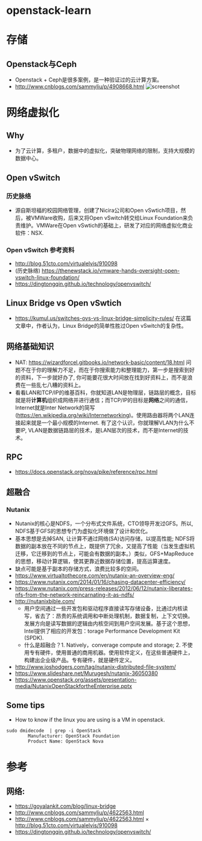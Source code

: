 # openstack-learn

# 存储
## Openstack与Ceph
* Openstack + Ceph是很多案例，是一种验证过的云计算方案。
* http://www.cnblogs.com/sammyliu/p/4908668.html
  ![screenshot](https://images2015.cnblogs.com/blog/697113/201510/697113-20151025134314958-2128429369.jpg
 "Logo Title Text 1")


# 网络虚拟化
## Why
* 为了云计算，多租户，数据中的虚拟化，突破物理网络的限制，支持大规模的数据中心。

## Open vSwitch
### 历史脉络

* 源自斯坦福的校园网络管理，创建了Nicira公司和Open vSwtich项目，然后，被VMWare收购，后来又将Open vSwitch转交给Linux Foundation来负责维护。VMWare在Open vSwtich的基础上，研发了对应的网络虚拟化商业软件：NSX.
### Open vSwitch 参考资料
* http://blog.51cto.com/virtualelvis/910098
* (历史脉络) https://thenewstack.io/vmware-hands-oversight-open-vswitch-linux-foundation/
* https://dingtongqin.github.io/technology/openvswitch/
## Linux Bridge vs Open vSwtich
* https://kumul.us/switches-ovs-vs-linux-bridge-simplicity-rules/ 在这篇文章中，作者认为，Linux Bridge的简单性胜过Open vSwitch的复杂性。

## 网络基础知识
* NAT: https://wizardforcel.gitbooks.io/network-basic/content/18.html 问题不在于你的理解力不足，而在于你搜索能力和整理能力，第一步是搜索到好的资料，下一步就好办了, 你可能要花很大时间放在找到好资料上，而不是浪费在一些乱七八糟的资料上。
* 看看LAN和TCP/IP的维基百科，你就知道LAN是物理层，链路层的概念，目标就是将**计算机**组织成网络并进行通信；而TCP/IP的目标是**网络**之间的通信，Internet就是Inter Network的简写(https://en.wikipedia.org/wiki/Internetworking)。使用路由器将两个LAN连接起来就是一个最小规模的Internet. 有了这个认识，你就理解VLAN为什么不要IP, VLAN是数据链路层的技术，是LAN层次的技术，而不是Internet的技术。

## RPC
* https://docs.openstack.org/nova/pike/reference/rpc.html

## 超融合

### Nutanix
* Nutanix的核心是NDFS，一个分布式文件系统，CTO领导开发过GFS。所以, NDFS基于GFS的思想专门为虚拟化环境做了设计和优化。
* 基本思想是去掉SAN, 让计算不通过网络(SA)访问存储，以提高性能; NDFS将数据的副本放在不同的节点上，既提供了冗余，又提高了性能（当发生虚拟机迁移，它迁移到的节点上，可能会有数据的副本。）类似，GFS+MapReduce的思想，移动计算逻辑，使其更靠近数据存储位置，提高运算速度。
* 缺点可能是基于副本的存储方式，浪费比较多的空间。
* https://www.virtualtothecore.com/en/nutanix-an-overview-eng/
* https://www.nutanix.com/2014/01/16/chasing-datacenter-efficiency/
* https://www.nutanix.com/press-releases/2012/06/12/nutanix-liberates-nfs-from-the-network-reincarnating-it-as-ndfs/
* http://nutanixbible.com/
  * 用户空间通过一些开发包和驱动程序直接读写存储设备，比通过内核读写，省去了：昂贵的系统调用和中断处理机制，数据复制，上下文切换。发展方向是读写数据的逻辑由内核空间到用户空间发展。基于这个思想，Intel提供了相应的开发包：torage Performance Development Kit (SPDK).
  * 什么是超融合？1. Natively，converage compute and storage; 2. 不使用专有硬件，使用普通的商用机器。使用软件定义，在这些普通硬件上，构建出企业级产品。专有硬件，就是硬件定义。
* http://www.joshodgers.com/tag/nutanix-distributed-file-system/
* https://www.slideshare.net/Murugesh/nutanix-36050380
* https://www.openstack.org/assets/presentation-media/NutanixOpenStackfortheEnterprise.pptx

## Some tips
* How to know if the linux you are using is a VM in openstack. 
```shell
sudo dmidecode  | grep -i OpenStack
        Manufacturer: OpenStack Foundation
        Product Name: OpenStack Nova
```


# 参考
## 网络:
* https://goyalankit.com/blog/linux-bridge
* http://www.cnblogs.com/sammyliu/p/4622563.html
* http://www.cnblogs.com/sammyliu/p/4622563.html
× http://blog.51cto.com/virtualelvis/910098
* https://dingtongqin.github.io/technology/openvswitch/
